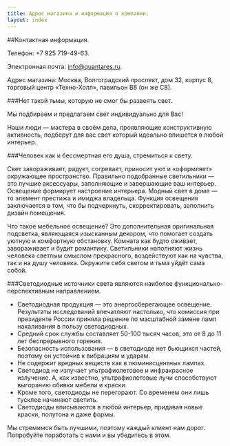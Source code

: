 ```yaml
---
title: Адрес магазина и информация о компании.
layout: index
---
```

##Контактная информация.

Телефон: +7 925 719-49-63.

Электронная почта: [info@quantares.ru](mailto:info@quantares.ru).

Адрес магазина: Москва, Волгоградский проспект, дом 32, корпус 8, торговый центр «Техно-Холл», павильон B8 (он же C8).

###Нет такой тьмы, которую не смог бы развеять свет.

Мы подбираем и предлагаем свет индивидуально для Вас!

Наши люди — мастера в своём дела, проявляющие конструктивную активность, подберут для вас свет который идеально впишется в любой интерьер.

###Человек как и бессмертная его душа, стремиться к свету.

Свет завораживает, радует, согревает, приносит уют и «оформляет» окружающее пространство. Правильно подобранные светильники — это лучшие аксессуары, заполняющие и завершающие ваш интерьер. Освещение формирует настроение интерьера. Модный свет в доме — то элемент престижа и имиджа владельца. Функция освещения заключается в том, что бы подчеркнуть, скорректировать, заполнить дизайн помещения.

Что такое мебельное освещение? Это дополнительная оригинальная подсветка, являющаяся изысканным декором, что помогает создать уютную и комфортную обстановку. Комната как будто оживает, завораживает и будит романтику. Светильники наполняют жизнь человека светлым смыслом прекрасного, воздействуют как на чувства, так и на душу человека. Окружите себя светом и тьма уйдёт сама собой.

###Светодиодные источники света являются наиболее функционально-перспективным направлением.

+ Светодиодная продукция — это энергосберегающее освещение. Результаты исследований впечатляют настолько, что комиссия при президенте России приняла решение по масштабной замене ламп накаливания в пользу светодиодных.
+ Средний срок службы составляет 50-100 тысяч часов, это от 8 до 11 лет беспрерывного горения.
+ Безопасность использования — в светодиоде нет бьющихся частей, поэтому он устойчив к вибрациям и ударам.
+ Не содержит вредных веществ как в люминисцентных лампах.
+ Светодиод не излучает ультрафиолетовое и инфракрасное излучение. А, как известно, ультрафиолетовые лучи способствуют выгоранию обивки мебели и краски.
+ Кроме того, светодиоды не перегорают. Со временем они лишь тусклее начинают светить.
+ Светодиоды вписываются в любой интерьер, придавая новые краски, полутона и даже формы.

Мы стремимся быть лучшими, поэтому каждый клиент нам дорог. Попробуйте поработать с нами и вы убедитесь в этом.